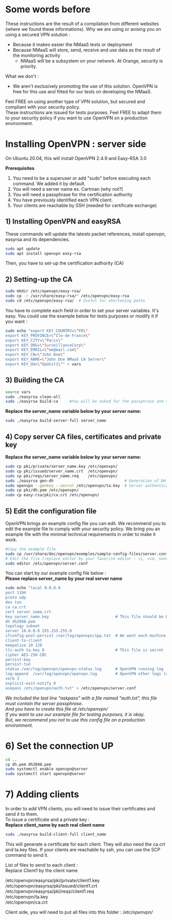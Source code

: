# Some words before

These instructions are the result of a compilation from different websites (where we found these informations).
Why we are using or avising you on using a secured VPN solution :
* Because it makes easier the NMaaS tests or deployment
* Because NMaaS will store, send, receive and use data as the result of the monitoring activity
    * NMaaS will be a subsystem on your network. At Orange, security is priority.

What we don't :
* We aren't exclusively promoting the use of this solution. OpenVPN is free for this use and fitted for our tests on developing the NMaaS.

Feel FREE on using another type of VPN solution, but secured and compliant with your security policy.  
These instructions are issued for tests purposes. Feel FREE to adapt them to your security policy if you want to use OpenVPN on a production environment.

# Installing OpenVPN : server side
On Ubuntu 20.04, this will install OpenVPN 2.4.9 and Easy-RSA 3.0

__Prerequisites__
1. You need to be a superuser or add "sudo" before executing each command. We added it by default.
2. You will need a server name ex. Cartman (why not?)
3. You will need a passphrase for the certification authority  
4. You have previously identified each VPN client.
5. Your clients are reachable by SSH (needed for certificate exchange)

## 1) Installing OpenVPN and easyRSA
These commands will update the latests packet references, install openvpn, easyrsa and its dependencies.
````bash
sudo apt update
sudo apt install openvpn easy-rsa
````

Then, you have to set-up the certification authority (CA)
## 2) Setting-up the CA
````bash
sudo mkdir /etc/openvpn/easy-rsa/
sudo cp -r /usr/share/easy-rsa/* /etc/openvpn/easy-rsa
sudo cd /etc/openvpn/easy-rsa/  # Useful for shortening paths
````
You have to complete each field in order to set your server variables. It's easy. You could use the example below for tests purposes or modify it if you want :

````bash
sudo echo "export KEY_COUNTRY=\"FR\"  
export KEY_PROVINCE=\"Ile-de-France\"  
export KEY_CITY=\"Paris\"  
export KEY_ORG=\"SurveillanceCorp\"  
export KEY_EMAIL=\"me@mail.com\"  
export KEY_CN=\"John Doe\"   
export KEY_NAME=\"John Doe NMaaS CA Server\"  
export KEY_OU=\"OpUnit1\"" > vars  
````
## 3) Building the CA

````bash
source vars
sudo ./easyrsa clean-all
sudo ./easyrsa build-ca     #You will be asked for the passphrase and the server name.
````

**Replace the server_name variable below by your server name:**  
````bash
sudo ./easyrsa build-server-full server_name
````

## 4) Copy server CA files, certificates and private key
**Replace the server_name variable below by your server name:**  

````bash
sudo cp pki/private/server_name.key /etc/openvpn/
sudo cp pki/issued/server_name.crt  /etc/openvpn/
sudo cp pki/reqs/server_name.req    /etc/openvpn/
sudo ./easyrsa gen-dh                               # Generation of DH parameters
sudo openvpn --genkey --secret /etc/openvpn/ta.key  # Server authentication key
sudo cp pki/dh.pem /etc/openvpn/
sudo cp easy-rsa/pki/ca.crt /etc/openvpn/
````

## 5) Edit the configuration file
OpenVPN brings an example config file you can edit. We recommend you to edit the example file to comply with your security policy. We bring you an example file with the minimal technical requirements in order to make it work.  
````bash
#Copy the example file
sudo cp /usr/share/doc/openvpn/exemples/sample-config-files/server.conf /etc/openvpn/   
# Edit the file (replace editor by your favorite editor : vi, vim, nano...)
sudo editor /etc/openvpn/server.conf
````
You can start by our example config file below :  
**Please replace server_name by your real server name**   

````bash
sudo echo "local 0.0.0.0
port 1194
proto udp
dev tun
ca ca.crt
cert server_name.crt
key server_name.key                             # This file should be kept secret
dh dh2048.pem
topology subnet
server 10.8.0.0 255.255.255.0
ifconfig-pool-persist /var/log/openvpn/ipp.txt  # We want each machine to have the same ip address on each session
client-to-client
keepalive 10 120
tls-auth ta.key 0                               # This file is secret
cipher AES-256-CBC
persist-key
persist-tun
status /var/log/openvpn/openvpn-status.log      # OpenVPN running log
log-append  /var/log/openvpn/openvpn.log        # OpenVPN other logs (useful on debbuging)
verb 3
explicit-exit-notify 0
askpass /etc/openvpn/auth.txt" > /etc/openvpn/server.conf
````
_We included the last line "askpass" with a file named "auth.txt", this file must contain the server passphrase._  
_And you have to create this file at /etc/openvpn/_  
_If you want to use our example file for testing purposes, it is okay._  
_But, we recommend you not to use this config file on a production environment._  

# 6) Set the connection UP
````bash
cd ..
cp dh.pem dh2048.pem
sudo systemctl enable openvpn@server
sudo systemctl start openvpn@server
````

# 7) Adding clients
In order to add VPN clients, you will need to issue their certificates and send it to them.  
To issue a certificate and a private key :  
**Replace client_name by each real client name**
````bash
sudo ./easyrsa build-client-full client_name
````
This will generate a certificate for each client. They will also need the ca.crt and ta.key files.
If your clients are reachable by ssh, you can use the SCP command to send it.

List of files to send to each client :  
Replace _Client1_ by the client name  

/etc/openvpn/easyrsa/pki/private/client1.key  
/etc/openvpn/easyrsa/pki/issued/client1.crt  
/etc/openvpn/easyrsa/pki/reqs/client1.req  
/etc/openvpn/ta.key  
/etc/openvpn/ca.crt  

Client side, you will need to put all files into this folder :
_/etc/openvpn/_

